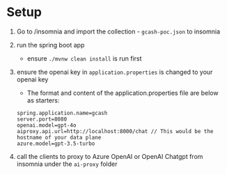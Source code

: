 # Setup

1. Go to /insomnia and import the collection - `gcash-poc.json` to insomnia
2. run the spring boot app
   - ensure `./mvnw clean install` is run first
3. ensure the openai key in `application.properties` is changed to your openai key

   - The format and content of the application.properties file are below as starters:

   ```
   spring.application.name=gcash
   server.port=8080
   openai.model=gpt-4o
   aiproxy.api.url=http://localhost:8000/chat // This would be the hostname of your data plane
   azure.model=gpt-3.5-turbo
   ```

4. call the clients to proxy to Azure OpenAI or OpenAI Chatgpt from insomnia under the `ai-proxy` folder
